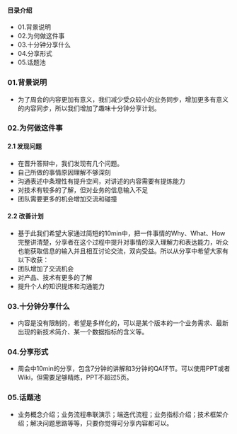 #### 目录介绍
- 01.背景说明
- 02.为何做这件事
- 03.十分钟分享什么
- 04.分享形式
- 05.话题池



### 01.背景说明
- 为了周会的内容更加有意义，我们减少受众较小的业务同步，增加更多有意义的内容同步，所以我们增加了趣味十分钟分享计划。


### 02.为何做这件事
#### 2.1 发现问题
- 在晋升答辩中，我们发现有几个问题。
- 自己所做的事情原因理解不够深刻
- 沟通表述中条理性有提升空间，对讲述的内容需要有提炼能力
- 对技术有较多的了解，但对业务的信息输入不足
- 团队需要更多的机会增加交流和碰撞


#### 2.2 改善计划
- 基于此我们希望大家通过简短的10min中，把一件事情的Why、What、How完整讲清楚，分享者在这个过程中提升对事情的深入理解力和表达能力，听众也能获取信息的输入并且相互讨论交流，双向受益。所以从分享中希望大家有以下收获：
- 团队增加了交流机会
- 对产品、技术有更多的了解
- 提升个人的知识提炼和沟通能力


### 03.十分钟分享什么
- 内容是没有限制的，希望是多样化的，可以是某个版本的一个业务需求、最新出现的新技术简介、某一个数据指标的含义等。


### 04.分享形式
- 周会中10min的分享，包含7分钟的讲解和3分钟的QA环节。可以使用PPT或者Wiki，但需要足够精炼，PPT不超过5页。


### 05.话题池
- 业务概念介绍；业务流程串联演示；端迭代流程；业务指标介绍；技术框架介绍；解决问题思路等等，只要你觉得可分享内容都可以。

